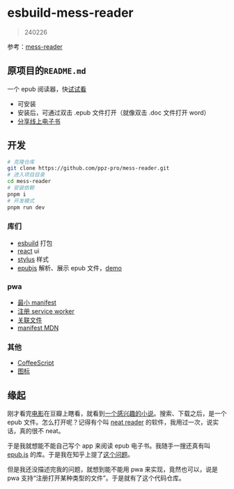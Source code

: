 # esbuild-mess-reader

> 240226

参考：[mess-reader](https://github.com/ppz-pro/mess-reader.git)


## 原项目的`README.md`

一个 epub 阅读器，快[试试看](https://ppz-pro.github.io/mess-reader/)

+ 可安装
+ 安装后，可通过双击 .epub 文件打开（就像双击 .doc 文件打开 word）
+ [分享线上电子书](./doc/share.md)

## 开发
``` bash
# 克隆仓库
git clone https://github.com/ppz-pro/mess-reader.git
# 进入项目目录
cd mess-reader
# 安装依赖
pnpm i
# 开发模式
pnpm run dev
```

### 库们
+ [esbuild](https://esbuild.github.io/) 打包
+ [react](https://react.dev/) ui
+ [stylus](https://stylus-lang.com/) 样式
+ [epubjs](https://github.com/futurepress/epub.js/) 解析、展示 epub 文件，[demo](http://futurepress.github.io/epub.js/examples/spreads.html)

### pwa
+ [最小 manifest](https://learn.microsoft.com/en-us/microsoft-edge/progressive-web-apps-chromium/how-to/web-app-manifests#manifest-members)
+ [注册 service worker](https://learn.microsoft.com/en-us/microsoft-edge/progressive-web-apps-chromium/how-to/#step-5---add-a-service-worker)
+ [关联文件](https://learn.microsoft.com/en-us/microsoft-edge/progressive-web-apps-chromium/how-to/handle-files)
+ [manifest MDN](https://developer.mozilla.org/en-US/docs/Web/Manifest)

### 其他
+ [CoffeeScript](https://coffeescript.org/)
+ [图标](https://favicon.io/favicon-generator/)

## 缘起
刚才看完[电影](https://movie.douban.com/subject/1292450/)在豆瓣上瞎看，就看到[一个感兴趣的小说](https://book.douban.com/subject/35556905/)。搜索、下载之后，是一个 epub 文件。怎么打开呢？记得有个叫 [neat reader](https://www.neat-reader.cn/) 的软件，我用过一次，说实话，真的很不 neat。

于是我就想能不能自己写个 app 来阅读 epub 电子书。我随手一搜还真有叫 [epub.js](https://github.com/futurepress/epub.js/) 的库。于是我在知乎上提了[这个问题](https://www.zhihu.com/question/586397967)。

但是我还没描述完我的问题，就想到能不能用 pwa 来实现，竟然也可以，说是 pwa 支持“注册打开某种类型的文件”。于是就有了这个代码仓库。

